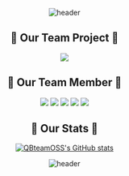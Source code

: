 <div align="center">
 
![header](https://capsule-render.vercel.app/api?type=rect&reversal=false&color=0:e9defa,100:fbfcdb&height=300&section=header&text=QB%20team%20OSS&desc=Open%20source%20Software%20QB%201조&animation=fadeIn&descAlignY=80&fontSize=90)


## 🔨 Our Team Project 🔨
<p align="center">
  <a href="https://github.com/QBteamOSS/OSS_Assignments" target="_blank"><img src="https://img.shields.io/badge/OSS_Assignments-e7f0fd?style=for-the-badge&logo=Apostrophe&logoColor=3cba92"/></a>
<p></p>

<div style="text-align:center;">
<p></p>
 
## 🏴 Our Team Member 🏴
 
<p align="center">
  <a href="https://github.com/echo2719" target="_blank"><img src="https://img.shields.io/badge/박종관-330867?style=for-the-badge&logo=Github&logoColor=white"/></a>
  <a href="https://github.com/JungwooJoon" target="_blank"><img src="https://img.shields.io/badge/정우준-764ba2?style=for-the-badge&logo=Github&logoColor=white"/></a>
  <a href="https://github.com/Knell999" target="_blank"><img src="https://img.shields.io/badge/김현종-6a11cb?style=for-the-badge&logo=Github&logoColor=white"/></a>
  <a href="https://github.com/9dongb" target="_blank"><img src="https://img.shields.io/badge/구동빈-009efd?style=for-the-badge&logo=Github&logoColor=white"/></a>
  <a href="https://github.com/moolgutree" target="_blank"><img src="https://img.shields.io/badge/이은준-0ba360?style=for-the-badge&logo=Github&logoColor=white"/></a>
  

## 👥 Our Stats 👥 
  
 
<div align="center">
 
[![QBteamOSS's GitHub stats](https://github-readme-stats.vercel.app/api?username=QBteamOSS)](https://github.com/QBteamOSS/github-readme-stats)

![header](https://capsule-render.vercel.app/api?type=rect&reversal=false&color=0:fbfcdb,100:e9defa&height=100&section=header&text=Dongyang%20Mirae%20University&animation=fadeIn&fontSize=50)
